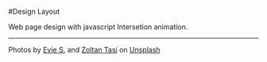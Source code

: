 #Design Layout

Web page design with javascript Intersetion animation.

---

Photos by [Evie S.](https://unsplash.com/@evieshaffer?utm_source=unsplash&utm_medium=referral&utm_content=creditCopyText) and [Zoltan Tasi](https://unsplash.com/@zoltantasi?utm_source=unsplash&utm_medium=referral&utm_content=creditCopyText) on [Unsplash](https://unsplash.com)
